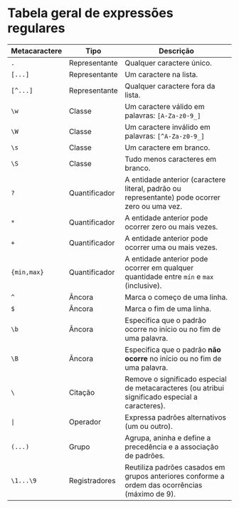 # Tabela geral de expressões regulares

| Metacaractere | Tipo          | Descrição                                                                                       |
|---------------|---------------|-------------------------------------------------------------------------------------------------|
| `.`           | Representante | Qualquer caractere único.                                                                       |
| `[...]`       | Representante | Um caractere na lista.                                                                          |
| `[^...]`      | Representante | Qualquer caractere fora da lista.                                                               |
| `\w`          | Classe        | Um caractere válido em palavras: `[A-Za-z0-9_]`                                                 |
| `\W`          | Classe        | Um caractere inválido em palavras: `[^A-Za-z0-9_]`                                              |
| `\s`          | Classe        | Um caractere em branco.                                                                         |
| `\S`          | Classe        | Tudo menos caracteres em branco.                                                                |
| `?`           | Quantificador | A entidade anterior (caractere literal, padrão ou representante) pode ocorrer zero ou uma vez.  |
| `*`           | Quantificador | A entidade anterior pode ocorrer zero ou mais vezes.                                            |
| `+`           | Quantificador | A entidade anterior pode ocorrer uma ou mais vezes.                                             |
| `{min,max}`   | Quantificador | A entidade anterior pode ocorrer em qualquer quantidade entre `mín` e  `max` (inclusive).       |
| `^`           | Âncora        | Marca o começo de uma linha.                                                                    |
| `$`           | Âncora        | Marca o fim de uma linha.                                                                       |
| `\b`          | Âncora        | Especifica que o padrão ocorre no início ou no fim de uma palavra.                              |
| `\B`          | Âncora        | Especifica que o padrão **não ocorre** no início ou no fim de uma palavra.                      |
| `\`           | Citação       | Remove o significado especial de metacaracteres (ou atribui significado especial a caracteres). |
| `\|`           | Operador      | Expressa padrões alternativos (um ou outro).                                                    |
| `(...)`       | Grupo         | Agrupa, aninha e define a precedência e a associação de padrões.                                |
| `\1...\9`     | Registradores | Reutiliza padrões casados em grupos anteriores conforme a ordem das ocorrências (máximo de 9).  |


